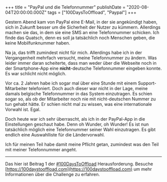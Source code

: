 +++
title = "PayPal und die Telefonnummer"
publishDate = "2020-08-04T20:00:00.000Z"
tags = ["100DaysToOffload", "Paypal"]
+++

Gestern Abend kam von PayPal eine E-Mail, in der sie angekündigt haben, sich in Zukunft besser um die Sicherheit der Nutzer zu kümmern. Allerdings machen sie das, in dem sie eine SMS an eine Telefonnummer schicken. Ich finde das Quatsch, denn es soll ja tatsächlich noch Menschen geben, die keine Mobilfunknummer haben.

Na ja, das trifft zumindest nicht für mich. Allerdings habe ich in der Vergangenheit mehrfach versucht, meine Telefonnummer zu ändern. Was leider immer daran scheiterte, dass man weder über die Webseite noch in der Smartphone-App eine **nicht**-deutsche Telefonnummer eingeben konnte. Es war schlicht nicht möglich.

Vor ca. 2 Jahren habe ich sogar mal über eine Stunde mit einem Support-Mitarbeiter telefoniert. Doch auch dieser war nicht in der Lage, meine damals belgische Telefonnummer in das System einzutragen. Es schien sogar so, als ob der Mitarbeiter noch nie mit nicht-deutschen Nummer zu tun gehabt hätte. Er schien nicht mal zu wissen, was eine internationale Vorwahl ist. Egal.

Doch heute war ich sehr überrascht, als ich in der PayPal-App in die Einstellungen geschaut habe. Denn oh Wunder, oh Wunder! Es ist nun tatsächlich möglich eine Telefonnummer seiner Wahl einzutragen. Es gibt endlich eine Auswahlliste für die Ländervorwahl.

Ich für meinen Teil habe damit meine Pflicht getan, zumindest was den Teil mit meiner Telefonnummer angeht.

---

Das hier ist Beitrag 1 der [#100DaysToOffload](/tag/100DaysToOffload) Herausforderung. Besuche [https://100daystooffload.com](https://100daystooffload.com) um mehr Informationen über die Challenge zu erfahren.